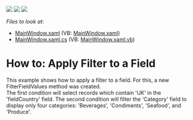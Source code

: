 <!-- default badges list -->
![](https://img.shields.io/endpoint?url=https://codecentral.devexpress.com/api/v1/VersionRange/128578367/15.1.11%2B)
[![](https://img.shields.io/badge/Open_in_DevExpress_Support_Center-FF7200?style=flat-square&logo=DevExpress&logoColor=white)](https://supportcenter.devexpress.com/ticket/details/E2134)
[![](https://img.shields.io/badge/📖_How_to_use_DevExpress_Examples-e9f6fc?style=flat-square)](https://docs.devexpress.com/GeneralInformation/403183)
<!-- default badges end -->
<!-- default file list -->
*Files to look at*:

* [MainWindow.xaml](./CS/WpfPivotGridFilterValues/MainWindow.xaml) (VB: [MainWindow.xaml](./VB/WpfPivotGridFilterValues/MainWindow.xaml))
* [MainWindow.xaml.cs](./CS/WpfPivotGridFilterValues/MainWindow.xaml.cs) (VB: [MainWindow.xaml.vb](./VB/WpfPivotGridFilterValues/MainWindow.xaml.vb))
<!-- default file list end -->
# How to: Apply Filter to a Field


<p>This example shows how to apply a filter to a field. For this, a new FilterFieldValues method was created. <br>The first condition will select records which contain 'UK' in the 'fieldCountry' field. The second condition will filter the 'Category' field to display only four categories: 'Beverages', 'Condiments', 'Seafood', and 'Produce'.</p>

<br/>


